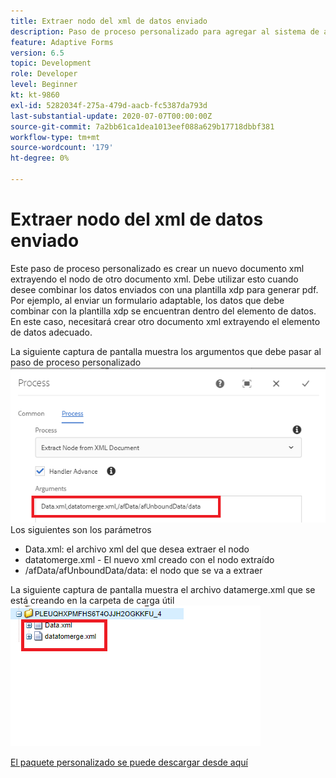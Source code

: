 ```yaml
---
title: Extraer nodo del xml de datos enviado
description: Paso de proceso personalizado para agregar al sistema de archivos el tamaño del documento de escritura en la carpeta de carga útil
feature: Adaptive Forms
version: 6.5
topic: Development
role: Developer
level: Beginner
kt: kt-9860
exl-id: 5282034f-275a-479d-aacb-fc5387da793d
last-substantial-update: 2020-07-07T00:00:00Z
source-git-commit: 7a2bb61ca1dea1013eef088a629b17718dbbf381
workflow-type: tm+mt
source-wordcount: '179'
ht-degree: 0%

---
```


# Extraer nodo del xml de datos enviado

Este paso de proceso personalizado es crear un nuevo documento xml extrayendo el nodo de otro documento xml. Debe utilizar esto cuando desee combinar los datos enviados con una plantilla xdp para generar pdf. Por ejemplo, al enviar un formulario adaptable, los datos que debe combinar con la plantilla xdp se encuentran dentro del elemento de datos. En este caso, necesitará crear otro documento xml extrayendo el elemento de datos adecuado.

La siguiente captura de pantalla muestra los argumentos que debe pasar al paso de proceso personalizado
![paso del proceso](assets/create-xml-process-step.png)
Los siguientes son los parámetros
* Data.xml: el archivo xml del que desea extraer el nodo
* datatomerge.xml - El nuevo xml creado con el nodo extraído
* /afData/afUnboundData/data: el nodo que se va a extraer


La siguiente captura de pantalla muestra el archivo datamerge.xml que se está creando en la carpeta de carga útil
![create-xml](assets/create-xml.png)

[El paquete personalizado se puede descargar desde aquí](/help/forms/assets/common-osgi-bundles/SetValueApp.core-1.0-SNAPSHOT.jar)
